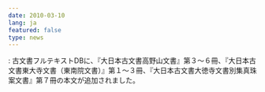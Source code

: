 ```yaml
---
date: 2010-03-10
lang: ja
featured: false
type: news
---
```

: 
古文書フルテキストDBに、『大日本古文書高野山文書』第３～６冊、『大日本古文書東大寺文書（東南院文書）』第１～３冊、『大日本古文書大徳寺文書別集真珠案文書』第７冊の本文が追加されました。
